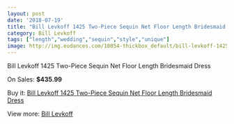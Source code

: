 ```yaml
---
layout: post
date: '2018-07-19'
title: "Bill Levkoff 1425 Two-Piece Sequin Net Floor Length Bridesmaid Dress"
category: Bill Levkoff
tags: ["length","wedding","sequin","style","unique"]
image: http://img.eudances.com/18054-thickbox_default/bill-levkoff-1425-two-piece-sequin-net-floor-length-bridesmaid-dress.jpg
---
```

Bill Levkoff 1425 Two-Piece Sequin Net Floor Length Bridesmaid Dress

On Sales: **$435.99**
<a href="https://www.eudances.com/en/bill-levkoff/5242-bill-levkoff-1425-two-piece-sequin-net-floor-length-bridesmaid-dress.html"><amp-img layout="responsive" width="600" height="600" src="//img.eudances.com/18054-thickbox_default/bill-levkoff-1425-two-piece-sequin-net-floor-length-bridesmaid-dress.jpg" alt="Bill Levkoff 1425 Two-Piece Sequin Net Floor Length Bridesmaid Dress 0" /></a>
<a href="https://www.eudances.com/en/bill-levkoff/5242-bill-levkoff-1425-two-piece-sequin-net-floor-length-bridesmaid-dress.html"><amp-img layout="responsive" width="600" height="600" src="//img.eudances.com/18055-thickbox_default/bill-levkoff-1425-two-piece-sequin-net-floor-length-bridesmaid-dress.jpg" alt="Bill Levkoff 1425 Two-Piece Sequin Net Floor Length Bridesmaid Dress 1" /></a>

Buy it: [Bill Levkoff 1425 Two-Piece Sequin Net Floor Length Bridesmaid Dress](https://www.eudances.com/en/bill-levkoff/5242-bill-levkoff-1425-two-piece-sequin-net-floor-length-bridesmaid-dress.html "Bill Levkoff 1425 Two-Piece Sequin Net Floor Length Bridesmaid Dress")

View more: [Bill Levkoff](https://www.eudances.com/en/57-bill-levkoff "Bill Levkoff")